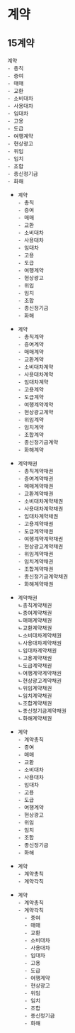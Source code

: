 # 계약
## 15계약
```
계약
- 총칙
- 증여  
- 매매  
- 교환  
- 소비대차  
- 사용대차  
- 임대차  
- 고용  
- 도급  
- 여행계약  
- 현상광고  
- 위임  
- 임치  
- 조합  
- 종신정기금  
- 화해  
```
- ```
  계약
  - 총칙
  - 증여  
  - 매매  
  - 교환  
  - 소비대차  
  - 사용대차  
  - 임대차  
  - 고용  
  - 도급  
  - 여행계약  
  - 현상광고  
  - 위임  
  - 임치  
  - 조합  
  - 종신정기금  
  - 화해  
  ```
- ```
  계약
  - 총칙계약
  - 증여계약
  - 매매계약
  - 교환계약
  - 소비대차계약
  - 사용대차계약
  - 임대차계약
  - 고용계약
  - 도급계약
  - 여행계약계약
  - 현상광고계약
  - 위임계약
  - 임치계약
  - 조합계약
  - 종신정기금계약
  - 화해계약
  ```
- ```
  계약채권
  - 총칙계약채권
  - 증여계약채권
  - 매매계약채권
  - 교환계약채권
  - 소비대차계약채권
  - 사용대차계약채권
  - 임대차계약채권
  - 고용계약채권
  - 도급계약채권
  - 여행계약계약채권
  - 현상광고계약채권
  - 위임계약채권
  - 임치계약채권
  - 조합계약채권
  - 종신정기금계약채권
  - 화해계약채권
  ```  
- ```
  계약채권
  ㄴ총칙계약채권
  ㄴ증여계약채권
  ㄴ매매계약채권
  ㄴ교환계약채권
  ㄴ소비대차계약채권
  ㄴ사용대차계약채권
  ㄴ임대차계약채권
  ㄴ고용계약채권
  ㄴ도급계약채권
  ㄴ여행계약계약채권
  ㄴ현상광고계약채권
  ㄴ위임계약채권
  ㄴ임치계약채권
  ㄴ조합계약채권
  ㄴ종신정기금계약채권
  ㄴ화해계약채권
  ```    
- ```
  계약
  - 계약총칙
  - 증여  
  - 매매  
  - 교환  
  - 소비대차  
  - 사용대차  
  - 임대차  
  - 고용  
  - 도급  
  - 여행계약  
  - 현상광고  
  - 위임  
  - 임치  
  - 조합  
  - 종신정기금  
  - 화해  
  ```
- ```
  계약
  - 계약총칙
  - 계약각칙
  ```
- ```
  계약
  - 계약총칙
  - 계약각칙
    - 증여  
    - 매매  
    - 교환  
    - 소비대차  
    - 사용대차  
    - 임대차  
    - 고용  
    - 도급  
    - 여행계약  
    - 현상광고  
    - 위임  
    - 임치  
    - 조합  
    - 종신정기금  
    - 화해  
  ```
